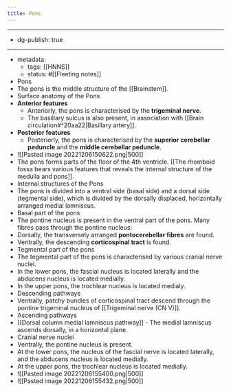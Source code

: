 ```yaml
---
title: Pons
---
```


- --
- dg-publish: true
- --
- metadata:
	- tags: [[HNNS]]
	- status: #[[Fleeting notes]]
- Pons
- The pons is the middle structure of the [[Brainstem]].
- Surface anatomy of the Pons
- **Anterior features**
	- Anteriorly, the pons is characterised by the **trigeminal nerve**.
	- The basillary sulcus is also present, in association with [[Brain circulation#^20aa22|Basillary artery]].
- **Posterior features**
	- Posteriorly, the pons is characterised by the **superior cerebellar peduncle** and the **middle cerebellar peduncle**.
- ![[Pasted image 20221206150622.png|500]]
- The pons forms parts of the floor of the 4th ventricle. [[The rhomboid fossa bears various features that reveals the internal structure of the medulla and pons]].
- Internal structures of the Pons
- The pons is divided into a ventral side (basal side) and a dorsal side (tegmental side), which is divided by the dorsally displaced, horizontally arranged medial lamniscus.
- Basal part of the pons
- The pontine nucleus is present in the ventral part of the pons. Many fibres pass through the pontine nucleus:
- Dorsally, the transversely arranged **pontocerebellar fibres** are found.
- Ventrally, the descending **corticospinal tract** is found.
- Tegmental part of the pons
- The tegmental part of the pons is characterised by various cranial nerve nuclei.
- In the lower pons, the fascial nucleus is located laterally and the abducens nucleus is located medially.
- In the upper pons, the trochlear nucleus is located medialy.
- Descending pathways
- Ventrally, patchy bundles of corticospinal tract descend through the pontine trigeminal nucleus of [[Trigeminal nerve (CN V)]].
- Ascending pathways
- [[Dorsal column medial lamniscus pathway]] - The medial lamniscus ascends dorsally, in a horizontal plane.
- Cranial nerve nuclei
- Ventrally, the pontine nucleus is present.
- At the lower pons, the nucleus of the fascial nerve is located laterally, and the abducens nucleus is located medially.
- At the upper pons, the trochlear nucleus is located medially.
- ![[Pasted image 20221206155400.png|500]]
- ![[Pasted image 20221206155432.png|500]]